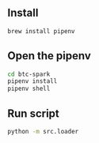 ## Install
```bash
brew install pipenv
```
## Open the pipenv
```bash
cd btc-spark
pipenv install
pipenv shell
```
## Run script
```bash
python -m src.loader
```
